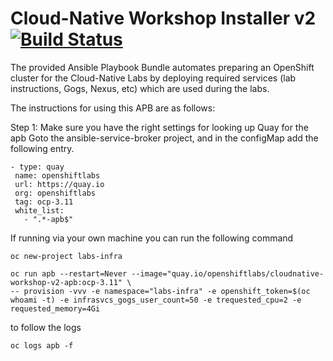 Cloud-Native Workshop Installer v2 [![Build Status](https://travis-ci.org/RedHat-Middleware-Workshops/cloud-native-workshop-v2-infra.svg?branch=ocp-3.11)](https://travis-ci.org/RedHat-Middleware-Workshops/cloud-native-workshop-v2-infra)
=========

The provided Ansible Playbook Bundle automates preparing an OpenShift cluster for the Cloud-Native Labs 
by deploying required services (lab instructions, Gogs, Nexus, etc) which are used during the labs.

The instructions for using this APB are as follows:

Step 1: 
Make sure you have the right settings for looking up Quay for the apb
Goto the ansible-service-broker project, and in the configMap add the following entry.
 
   ```
  - type: quay
    name: openshiftlabs
    url: https://quay.io 
    org: openshiftlabs
    tag: ocp-3.11
    white_list:
      - ".*-apb$" 
  ```      
  

If running via your own machine you can run the following command

  ```
  oc new-project labs-infra

  oc run apb --restart=Never --image="quay.io/openshiftlabs/cloudnative-workshop-v2-apb:ocp-3.11" \
-- provision -vvv -e namespace="labs-infra" -e openshift_token=$(oc whoami -t) -e infrasvcs_gogs_user_count=50 -e trequested_cpu=2 -e requested_memory=4Gi
  ```

to follow the logs
  ```
  oc logs apb -f
  ```
